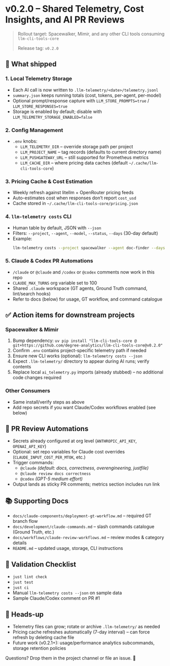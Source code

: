 # v0.2.0 – Shared Telemetry, Cost Insights, and AI PR Reviews

> Rollout target: Spacewalker, Mimir, and any other CLI tools consuming `llm-cli-tools-core`
>
> Release tag: `v0.2.0`

## 🚀 What shipped

### 1. Local Telemetry Storage
- Each AI call is now written to `.llm-telemetry/<date>/telemetry.jsonl`
- `summary.json` keeps running totals (cost, tokens, per-agent, per-model)
- Optional prompt/response capture with `LLM_STORE_PROMPTS=true` / `LLM_STORE_RESPONSES=true`
- Storage is enabled by default; disable with `LLM_TELEMETRY_STORAGE_ENABLED=false`

### 2. Config Management
- `.env` knobs:
  - `LLM_TELEMETRY_DIR` – override storage path per project
  - `LLM_PROJECT_NAME` – tag records (defaults to current directory name)
  - `LLM_PUSHGATEWAY_URL` – still supported for Prometheus metrics
  - `LLM_CACHE_DIR` – where pricing data caches (default `~/.cache/llm-cli-tools-core`)

### 3. Pricing Cache & Cost Estimation
- Weekly refresh against litellm + OpenRouter pricing feeds
- Auto-estimates cost when responses don’t report `cost_usd`
- Cache stored in `~/.cache/llm-cli-tools-core/pricing.json`

### 4. `llm-telemetry costs` CLI
- Human table by default, JSON with `--json`
- Filters: `--project`, `--agent`, `--model`, `--status`, `--days` (30-day default)
- Example:
  ```bash
  llm-telemetry costs --project spacewalker --agent doc-finder --days 7
  ```

### 5. Claude & Codex PR Automations
- `/claude` or `@claude` and `/codex` or `@codex` comments now work in this repo
- `CLAUDE_MAX_TURNS` org variable set to 100
- Shared `.claude` workspace (GT agents, Ground Truth command, lint/search hooks)
- Refer to docs (below) for usage, GT workflow, and command catalogue

## ✅ Action items for downstream projects

### Spacewalker & Mimir
1. Bump dependency: `uv pip install "llm-cli-tools-core @ git+https://github.com/degree-analytics/llm-cli-tools-core@v0.2.0"`
2. Confirm `.env` contains project-specific telemetry path if needed
3. Ensure new CLI works (optional): `llm-telemetry costs --json`
4. Expect `.llm-telemetry/` directory to appear during AI runs; verify contents
5. Replace local `ai_telemetry.py` imports (already stubbed) – no additional code changes required

### Other Consumers
- Same install/verify steps as above
- Add repo secrets if you want Claude/Codex workflows enabled (see below)

## 🤖 PR Review Automations
- Secrets already configured at org level (`ANTHROPIC_API_KEY`, `OPENAI_API_KEY`)
- Optional: set repo variables for Claude cost overrides (`CLAUDE_INPUT_COST_PER_MTOK`, etc.)
- Trigger commands:
  - `@claude` *(default: docs, correctness, overengineering, justfile)*
  - `@claude review docs correctness`
  - `@codex` *(GPT-5 medium effort)*
- Output lands as sticky PR comments; metrics section includes run link

## 📚 Supporting Docs
- `docs/claude-components/deployment-gt-workflow.md` – required GT branch flow
- `docs/development/claude-commands.md` – slash commands catalogue (Ground Truth, etc.)
- `docs/workflows/claude-review-workflows.md` – review modes & category details
- `README.md` – updated usage, storage, CLI instructions

## 🧪 Validation Checklist
- `just lint check`
- `just test`
- `just ci`
- Manual `llm-telemetry costs --json` on sample data
- Sample Claude/Codex comment on PR #1

## 📡 Heads-up
- Telemetry files can grow; rotate or archive `.llm-telemetry/` as needed
- Pricing cache refreshes automatically (7-day interval) – can force refresh by deleting cache file
- Future work (v0.2.1+): usage/performance analytics subcommands, storage retention policies

Questions? Drop them in the project channel or file an issue. 🎉
